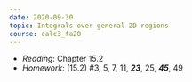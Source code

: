 ```yaml
---
date: 2020-09-30
topic: Integrals over general 2D regions
course: calc3_fa20
---
```


- *Reading*: Chapter 15.2
- *Homework*: (15.2) #3, 5, 7, 11, ***23***, 25, ***45***, 49

